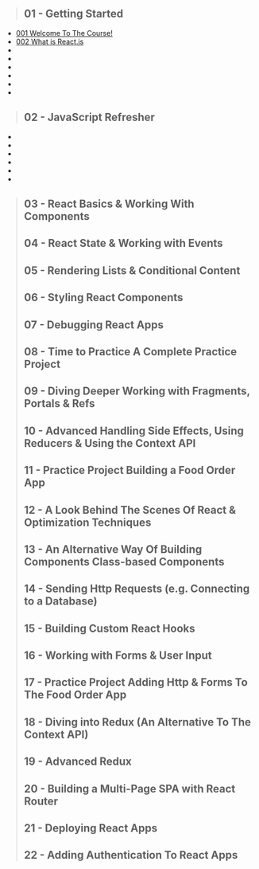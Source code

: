 > ## 01 - Getting Started

- [001 Welcome To The Course!](https://dood.re/d/vhur4epc7kyh)
- [002 What is React.js](https://dood.re/d/9b95nufcxioh)
- []()
- []()
- []()
- []()
- []()
- []()

> ## 02 - JavaScript Refresher

- []()
- []()
- []()
- []()
- []()
- []()

> ## 03 - React Basics & Working With Components
>
> ## 04 - React State & Working with Events
>
> ## 05 - Rendering Lists & Conditional Content
>
> ## 06 - Styling React Components
>
> ## 07 - Debugging React Apps
>
> ## 08 - Time to Practice A Complete Practice Project
>
> ## 09 - Diving Deeper Working with Fragments, Portals & Refs
>
> ## 10 - Advanced Handling Side Effects, Using Reducers & Using the Context API
>
> ## 11 - Practice Project Building a Food Order App
>
> ## 12 - A Look Behind The Scenes Of React & Optimization Techniques
>
> ## 13 - An Alternative Way Of Building Components Class-based Components
>
> ## 14 - Sending Http Requests (e.g. Connecting to a Database)
>
> ## 15 - Building Custom React Hooks
>
> ## 16 - Working with Forms & User Input
>
> ## 17 - Practice Project Adding Http & Forms To The Food Order App
>
> ## 18 - Diving into Redux (An Alternative To The Context API)
>
> ## 19 - Advanced Redux
>
> ## 20 - Building a Multi-Page SPA with React Router
>
> ## 21 - Deploying React Apps
>
> ## 22 - Adding Authentication To React Apps
